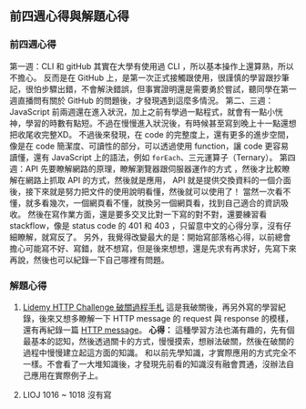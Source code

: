 ## 前四週心得與解題心得
### 前四週心得
第一週：CLI 和 gitHub
其實在大學有使用過 CLI ，所以基本操作上還算熟，所以不擔心。
反而是在 GitHub 上，是第一次正式接觸跟使用，很謹慎的學習跟抄筆記，很怕步驟出錯，不會解決錯誤，但事實證明還是需要勇於嘗試，聽同學在第一週直播問有關於 GitHub 的問題後，才發現遇到這麼多情況。
第二、三週：JavaScript
前兩週還在進入狀況，加上之前有學過一點程式，就會有一點小恍神，學習的時數有點短。不過在慢慢進入狀況後，有時候甚至寫到晚上十一點還想把收尾收完整XD。
不過後來發現，在 code 的完整度上，還有更多的進步空間，像是在 code 簡潔度、可讀性的部分，可以透過使用 function，讓 code 更容易讀懂，還有 JavaScript 上的語法，例如 `forEach`、三元運算子（Ternary）。
第四週：API
先要瞭解網路的原理，瞭解瀏覽器跟伺服器運作的方式 ，然後才比較瞭解在網路上抓取 API 的方式，然後就是應用， API 就是提供交換資料的一個介面後，接下來就是努力把文件的使用說明看懂，然後就可以使用了！
當然一次看不懂，就多看幾次，一個網頁看不懂，就換另一個網頁看，找到自己適合的資訊吸收。
然後在寫作業方面，還是要多交叉比對一下寫的對不對，還要練習看 stackflow，像是 status code 的 401 和 403 ，只留意中文的心得分享，沒有仔細瞭解，就寫反了。
另外，我覺得改變最大的是：開始寫部落格心得，以前總會擔心可能寫不好、寫錯，就不想寫，但是後來想想，還是先求有再求好，先寫下來再說，然後也可以紀錄一下自己哪裡有問題。

### 解題心得
1. [Lidemy HTTP Challenge 破關過程手札](https://estella00911.coderbridge.io/2021/05/10/how-to-write-code/)
這是我破關後，再另外寫的學習紀錄，後來又想多瞭解一下 HTTP message 的 request 與 response 的模樣，還有再紀錄一篇 [HTTP message](https://estella00911.coderbridge.io/2021/05/14/how-to-write-code/)。
**心得：**
這種學習方法也滿有趣的，先有個最基本的認知，然後透過關卡的方式，慢慢摸索，想辦法破關，然後在破關的過程中慢慢建立起這方面的知識。
和以前先學知識，才實際應用的方式完全不一樣。不會看了一大堆知識後，才發現先前看的知識沒有融會貫通，沒辦法自己應用在實際例子上。

2. LIOJ 1016 ~ 1018 沒有寫


